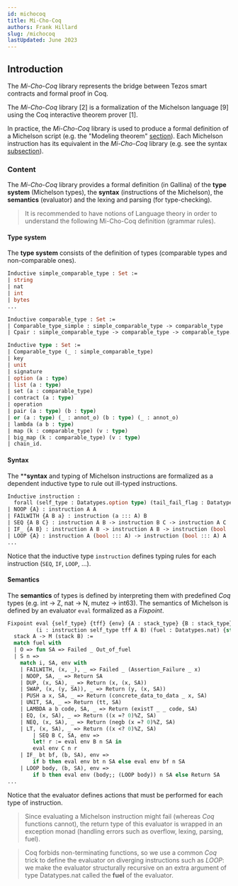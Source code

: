 ```yaml
---
id: michocoq
title: Mi-Cho-Coq
authors: Frank Hillard
slug: /michocoq
lastUpdated: June 2023
---
```



## Introduction

The _Mi-Cho-Coq_ library represents the bridge between Tezos smart contracts and formal proof in Coq.

The _Mi-Cho-Coq_ library [2] is a formalization of the Michelson language [9] using the Coq interactive theorem prover [1].

In practice, the _Mi-Cho-Coq_ library is used to produce a formal definition of a Michelson script (e.g. the "Modeling theorem" [section](/formal-verification/modeling-theorem#Example_vote)). Each Michelson instruction has its equivalent in the _Mi-Cho-Coq_ library (e.g. see the syntax [subsection](/formal-verification/michocoq#Syntax)).

### Content

The _Mi-Cho-Coq_ library provides a formal definition (in Gallina) of the **type system** (Michelson types), the **syntax** (instructions of the Michelson), the **semantics** (evaluator) and the lexing and parsing (for type-checking).

> It is recommended to have notions of Language theory in order to understand the following Mi-Cho-Coq definition (grammar rules).


#### Type system
The **type system** consists of the definition of types (comparable types and non-comparable ones).

```ocaml
Inductive simple_comparable_type : Set :=
| string
| nat
| int
| bytes
...

Inductive comparable_type : Set :=
| Comparable_type_simple : simple_comparable_type -> comparable_type
| Cpair : simple_comparable_type -> comparable_type -> comparable_type.

Inductive type : Set :=
| Comparable_type (_ : simple_comparable_type)
| key
| unit
| signature
| option (a : type)
| list (a : type)
| set (a : comparable_type)
| contract (a : type)
| operation
| pair (a : type) (b : type)
| or (a : type) (_ : annot_o) (b : type) (_ : annot_o)
| lambda (a b : type)
| map (k : comparable_type) (v : type)
| big_map (k : comparable_type) (v : type)
| chain_id.
```

#### Syntax
The ****syntax** and typing of Michelson instructions are formalized as a dependent inductive type to rule out ill-typed instructions.

```ocaml
Inductive instruction :
  forall (self_type : Datatypes.option type) (tail_fail_flag : Datatypes.bool) (A B : Datatypes.list type), Set :=
| NOOP {A} : instruction A A
| FAILWITH {A B a} : instruction (a ::: A) B
| SEQ {A B C} : instruction A B -> instruction B C -> instruction A C
| IF_ {A B} : instruction A B -> instruction A B -> instruction (bool ::: A) B
| LOOP {A} : instruction A (bool ::: A) -> instruction (bool ::: A) A
...
```

Notice that the inductive type `instruction` defines typing rules for each instruction (`SEQ`, `IF`, `LOOP`, ...).

#### Semantics
The **semantics** of types is defined by interpreting them with predefined _Coq_ types (e.g. int -> Z, nat -> N, mutez -> int63). The semantics of Michelson is defined by an evaluator `eval` formalized as a _Fixpoint_. 

```ocaml
Fixpoint eval {self_type} {tff} {env} {A : stack_type} {B : stack_type}
         (i : instruction self_type tff A B) (fuel : Datatypes.nat) {struct fuel} :
  stack A -> M (stack B) :=
  match fuel with
  | O => fun SA => Failed _ Out_of_fuel
  | S n =>
    match i, SA, env with
    | FAILWITH, (x, _), _ => Failed _ (Assertion_Failure _ x)
    | NOOP, SA, _ => Return SA
    | DUP, (x, SA), _ => Return (x, (x, SA))
    | SWAP, (x, (y, SA)), _ => Return (y, (x, SA))
    | PUSH a x, SA, _ => Return (concrete_data_to_data _ x, SA)
    | UNIT, SA, _ => Return (tt, SA)
    | LAMBDA a b code, SA, _ => Return (existT _ _ code, SA)
    | EQ, (x, SA), _ => Return ((x =? 0)%Z, SA)
    | NEQ, (x, SA), _ => Return (negb (x =? 0)%Z, SA)
    | LT, (x, SA), _ => Return ((x <? 0)%Z, SA)
        | SEQ B C, SA, env => 
        let! r := eval env B n SA in
        eval env C n r
    | IF_ bt bf, (b, SA), env =>
        if b then eval env bt n SA else eval env bf n SA
    | LOOP body, (b, SA), env =>
        if b then eval env (body;; (LOOP body)) n SA else Return SA
...
```

Notice that the evaluator defines actions that must be performed for each type of instruction.

> Since evaluating a Michelson instruction might fail (whereas _Coq_ functions cannot), the return type of this evaluator is wrapped in an exception monad (handling errors such as overflow, lexing, parsing, fuel).

> Coq forbids non-terminating functions, so we use a common _Coq_ trick to define the evaluator on diverging instructions such as _LOOP_: we make the evaluator structurally recursive on an extra argument of type Datatypes.nat called the **fuel** of the evaluator.





